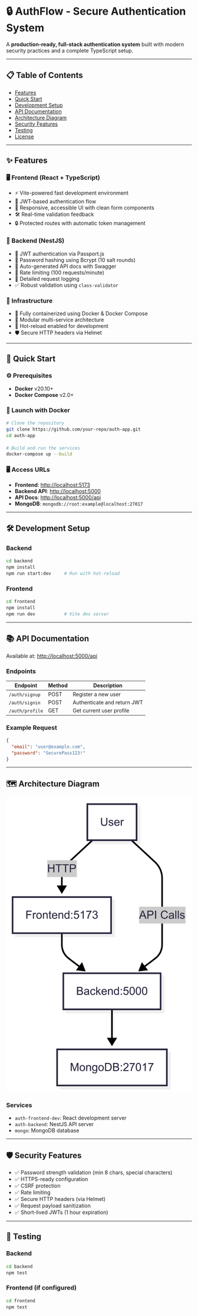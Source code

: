 # 🔒 AuthFlow - Secure Authentication System

A **production-ready, full-stack authentication system** built with modern security practices and a complete TypeScript setup.

---

## 📋 Table of Contents

* [Features](#-features)
* [Quick Start](#-quick-start)
* [Development Setup](#-development-setup)
* [API Documentation](#-api-documentation)
* [Architecture Diagram](#-architecture-diagram)
* [Security Features](#️-security-features)
* [Testing](#-testing)
* [License](#license)

---

## ✨ Features

### 🖥️ Frontend (React + TypeScript)

* ⚡ Vite-powered fast development environment
* 🔐 JWT-based authentication flow
* 📱 Responsive, accessible UI with clean form components
* 🛠️ Real-time validation feedback
* 🔒 Protected routes with automatic token management

### 🧠 Backend (NestJS)

* 🔑 JWT authentication via Passport.js
* 🔐 Password hashing using Bcrypt (10 salt rounds)
* 📄 Auto-generated API docs with Swagger
* 🚦 Rate limiting (100 requests/minute)
* 🧾 Detailed request logging
* ✅ Robust validation using `class-validator`

### 🧱 Infrastructure

* 🐳 Fully containerized using Docker & Docker Compose
* 🧩 Modular multi-service architecture
* 🔄 Hot-reload enabled for development
* 🛡️ Secure HTTP headers via Helmet

---

## 🚀 Quick Start

### ⚙️ Prerequisites

* **Docker** v20.10+
* **Docker Compose** v2.0+

### 🏁 Launch with Docker

```bash
# Clone the repository
git clone https://github.com/your-repo/auth-app.git
cd auth-app

# Build and run the services
docker-compose up --build
```

### 🖥️ Access URLs

* **Frontend**: [http://localhost:5173](http://localhost:5173)
* **Backend API**: [http://localhost:5000](http://localhost:5000)
* **API Docs**: [http://localhost:5000/api](http://localhost:5000/api)
* **MongoDB**: `mongodb://root:example@localhost:27017`

---

## 🛠️ Development Setup

### Backend

```bash
cd backend
npm install
npm run start:dev     # Run with hot-reload
```

### Frontend

```bash
cd frontend
npm install
npm run dev           # Vite dev server
```

---

## 📚 API Documentation

Available at: [http://localhost:5000/api](http://localhost:5000/api)

### Endpoints

| Endpoint        | Method | Description                 |
| --------------- | ------ | --------------------------- |
| `/auth/signup`  | POST   | Register a new user         |
| `/auth/signin`  | POST   | Authenticate and return JWT |
| `/auth/profile` | GET    | Get current user profile    |

### Example Request

```json
{
  "email": "user@example.com",
  "password": "SecurePass123!"
}
```

---

## 🗺️ Architecture Diagram

![Architecture Diagram](./docs/architecture.png.png)

### Services

* `auth-frontend-dev`: React development server
* `auth-backend`: NestJS API server
* `mongo`: MongoDB database

---

## 🛡️ Security Features

* ✅ Password strength validation (min 8 chars, special characters)
* ✅ HTTPS-ready configuration
* ✅ CSRF protection
* ✅ Rate limiting
* ✅ Secure HTTP headers (via Helmet)
* ✅ Request payload sanitization
* ✅ Short-lived JWTs (1 hour expiration)

---

## 🧪 Testing

### Backend

```bash
cd backend
npm test
```

### Frontend (if configured)

```bash
cd frontend
npm test
```
